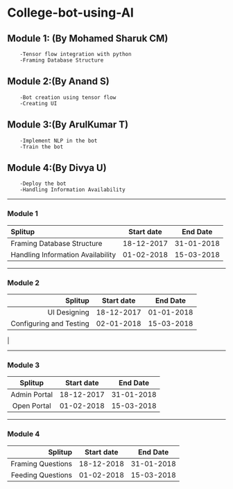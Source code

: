 # College-bot-using-AI


## Module 1:  (By Mohamed Sharuk CM)
        -Tensor flow integration with python
        -Framing Database Structure
        
## Module 2:(By Anand S)
        -Bot creation using tensor flow
        -Creating UI 
        
## Module 3:(By ArulKumar T)
        -Implement NLP in the bot
        -Train the bot

## Module 4:(By Divya U)
        -Deploy the bot
        -Handling Information Availability

       
___

### Module 1

| Splitup                          | Start date      | End Date        | 
| :-----------------------------   | :-------------: | :-------------: | 
| Framing Database Structure       | 18-12-2017      | 31-01-2018      | 
| Handling Information Availability| 01-02-2018      | 15-03-2018      | 
                            

***
### Module 2

| Splitup                        | Start date    | End Date      | 
| -----------------------------: | :-----------: | :-----------: | 
| UI Designing                   | 18-12-2017    | 01-01-2018    | 
| Configuring and Testing        | 02-01-2018    | 15-03-2018    | 
|                               

***
### Module 3
| Splitup                       | Start date    | End Date      | 
| :----------------------------:| :-----------: | :-----------: | 
|Admin Portal                   | 18-12-2017    | 31-01-2018    |
|Open Portal                    | 01-02-2018    | 15-03-2018    |

***
### Module 4
| Splitup                        | Start date    | End Date      | 
| -----------------------------: | :-----------: | :-----------: | 
|Framing Questions               | 18-12-2018    | 31-01-2018    |
|Feeding Questions               | 01-02-2018    | 15-03-2018    | 


